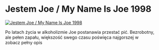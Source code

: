 Jestem Joe / My Name Is Joe 1998 
=============
[![Jestem Joe / My Name Is Joe 1998 ](http://vidos.pl/images/player.gif)](http://vidos.pl/jestem-joe-my-name-is-joe-1998)

 Po latach życia w alkoholizmie Joe postanawia przestać pić. Bezrobotny, ale pełen zapału, większość swego czasu poświęca najgorszej w zobacz pełny opis
